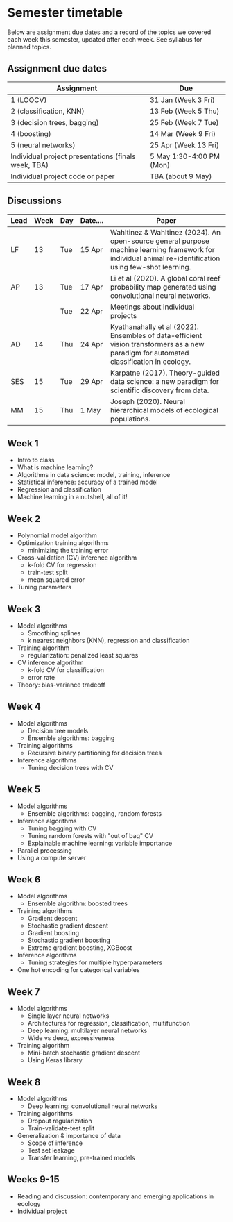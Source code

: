 # Semester timetable

Below are assignment due dates and a record of the topics we covered each week this semester, updated after each week. See syllabus for planned topics.




## Assignment due dates
| Assignment                                          | Due                      |
| --------------------------------------------------- | ------------------------ |
| 1 (LOOCV)                                           | 31 Jan (Week 3 Fri)      |
| 2 (classification, KNN)                             | 13 Feb (Week 5 Thu)      |
| 3 (decision trees, bagging)                         | 25 Feb (Week 7 Tue)      |
| 4 (boosting)                                        | 14 Mar (Week 9 Fri)      |
| 5 (neural networks)                                 | 25 Apr (Week 13 Fri)     |
| Individual project presentations (finals week, TBA) | 5 May 1:30-4:00 PM (Mon) |
| Individual project code or paper                    | TBA (about 9 May)        |



## Discussions

| Lead | Week | Day  | Date.... | Paper                                                        |
| ---- | ---- | ---- | -------- | ------------------------------------------------------------ |
| LF   | 13   | Tue  | 15 Apr   | Wahltinez & Wahltinez (2024). An open-source general purpose machine learning framework for individual animal re-identification using few-shot learning. |
| AP   | 13   | Tue  | 17 Apr   | Li et al (2020). A global coral reef probability map generated using convolutional neural networks. |
|      |      | Tue  | 22 Apr   | Meetings about individual projects                           |
| AD   | 14   | Thu  | 24 Apr   | Kyathanahally et al (2022). Ensembles of data-efficient vision transformers as a new paradigm for automated classification in ecology. |
| SES  | 15   | Tue  | 29 Apr   | Karpatne (2017). Theory-guided data science: a new paradigm for scientific discovery from data. |
| MM   | 15   | Thu  | 1 May    | Joseph (2020). Neural hierarchical models of ecological populations. |



## Week 1

* Intro to class
* What is machine learning?
* Algorithms in data science: model, training, inference
* Statistical inference: accuracy of a trained model
* Regression and classification
* Machine learning in a nutshell, all of it!



## Week 2

* Polynomial model algorithm
* Optimization training algorithms
  * minimizing the training error
* Cross-validation (CV) inference algorithm
  * k-fold CV for regression
  * train-test split
  * mean squared error
* Tuning parameters



## Week 3

* Model algorithms
  * Smoothing splines
  * k nearest neighbors (KNN), regression and classification
* Training algorithm
  * regularization: penalized least squares
* CV inference algorithm
  * k-fold CV for classification
  * error rate
* Theory: bias-variance tradeoff



## Week 4

* Model algorithms
  * Decision tree models
  * Ensemble algorithms: bagging
* Training algorithms
  * Recursive binary partitioning for decision trees
* Inference algorithms
  * Tuning decision trees with CV



## Week 5

* Model algorithms
  * Ensemble algorithms: bagging, random forests
* Inference algorithms
  * Tuning bagging with CV
  * Tuning random forests with "out of bag" CV
  * Explainable machine learning: variable importance
* Parallel processing
* Using a compute server



## Week 6

* Model algorithms
  * Ensemble algorithm: boosted trees
* Training algorithms
  * Gradient descent
  * Stochastic gradient descent
  * Gradient boosting
  * Stochastic gradient boosting
  * Extreme gradient boosting, XGBoost
* Inference algorithms
  * Tuning strategies for multiple hyperparameters
* One hot encoding for categorical variables



## Week 7

* Model algorithms
  * Single layer neural networks
  * Architectures for regression, classification, multifunction
  * Deep learning: multilayer neural networks
  * Wide vs deep, expressiveness
* Training algorithm
  * Mini-batch stochastic gradient descent
  * Using Keras library



## Week 8

* Model algorithms
  * Deep learning: convolutional neural networks
* Training algorithms
  * Dropout regularization
  * Train-validate-test split
* Generalization & importance of data
  * Scope of inference
  * Test set leakage
  * Transfer learning, pre-trained models



## Weeks 9-15

* Reading and discussion: contemporary and emerging applications in ecology
* Individual project
